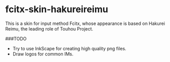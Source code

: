 fcitx-skin-hakureireimu
=======================

This is a skin for input method Fcitx, whose appearance is based on Hakurei Reimu, the leading role of Touhou Project.

###TODO
- Try to use InkScape for creating high quality png files.
- Draw logos for common IMs.
